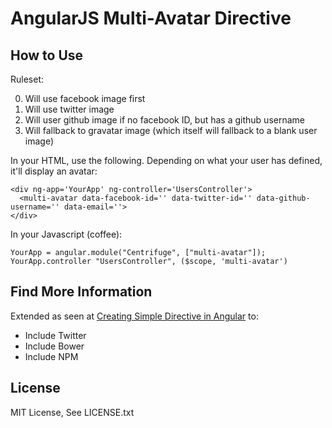 # AngularJS Multi-Avatar Directive

## How to Use

Ruleset:

0. Will use facebook image first
0. Will use twitter image
0. Will user github image if no facebook ID, but has a github username
0. Will fallback to gravatar image (which itself will fallback to a blank user image)

In your HTML, use the following. Depending on what your user has defined, it'll
display an avatar:

```
<div ng-app='YourApp' ng-controller='UsersController'>
  <multi-avatar data-facebook-id='' data-twitter-id='' data-github-username='' data-email=''>
</div>
```

In your Javascript (coffee):

```
YourApp = angular.module("Centrifuge", ["multi-avatar"]);
YourApp.controller "UsersController", ($scope, 'multi-avatar')
```

## Find More Information

Extended as seen at [Creating Simple Directive in Angular](http://www.angularails.com/articles/creating_simple_directive_in_angular) to:
* Include Twitter
* Include Bower
* Include NPM

## License

MIT License, See LICENSE.txt

